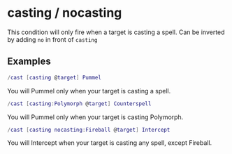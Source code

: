 # casting / nocasting

This condition will only fire when a target is casting a spell. Can be inverted by adding `no` in front of `casting`  

## Examples

```lua
/cast [casting @target] Pummel
```

You will Pummel only when your target is casting a spell.  

```lua
/cast [casting:Polymorph @target] Counterspell
```

You will Pummel only when your target is casting Polymorph.  

```lua
/cast [casting nocasting:Fireball @target] Intercept
```

You will Intercept when your target is casting any spell, except Fireball.  
